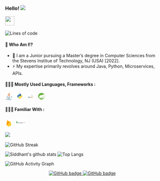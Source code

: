 ### Hello!  <img src="https://github.com/TheDudeThatCode/TheDudeThatCode/blob/master/Assets/Hi.gif" width="29px">


<a href="https://www.linkedin.com/in/patel-rut/"><img src="https://www.flaticon.com/svg/static/icons/svg/174/174857.svg" width="30" height="30"></a>


![Lines of code](https://img.shields.io/badge/From%20Hello%20World%20I've%20written-4124786%20Lines%20of%20code-blue)

#### 🤔 Who Am I!?

- 🏫 I am a Junior pursuing a Master’s degree in Computer Sciences from the Stevens Institue of Technology, NJ (USA) [2022].
- ⚡️ My expertise primarily revolves around Java, Python, Microservices, APIs.

#### 👨🏻‍💻 Mostly Used Languages, Frameworks :

<img height="24" src="https://raw.githubusercontent.com/github/explore/80688e429a7d4ef2fca1e82350fe8e3517d3494d/topics/java/java.png">&nbsp;&nbsp;
<img height="24" src="https://raw.githubusercontent.com/github/explore/80688e429a7d4ef2fca1e82350fe8e3517d3494d/topics/python/python.png">&nbsp;&nbsp;
<img height="24" src="https://raw.githubusercontent.com/github/explore/80688e429a7d4ef2fca1e82350fe8e3517d3494d/topics/mysql/mysql.png">&nbsp;&nbsp;
<img height="24" src="https://raw.githubusercontent.com/github/explore/80688e429a7d4ef2fca1e82350fe8e3517d3494d/topics/spring-boot/spring-boot.png">


#### 👨🏻‍💻 Familiar With :


<img height="24" src="https://raw.githubusercontent.com/github/explore/80688e429a7d4ef2fca1e82350fe8e3517d3494d/topics/firebase/firebase.png">&nbsp;&nbsp;
<img height="30" src="https://raw.githubusercontent.com/github/explore/80688e429a7d4ef2fca1e82350fe8e3517d3494d/topics/mongodb/mongodb.png">&nbsp;&nbsp;

<img src="https://github-profile-trophy.vercel.app/?username=darkerror96&theme=onedark&column=3&margin-w=15&margin-h=15">

![GitHub Streak](https://github-readme-streak-stats.herokuapp.com/?user=darkerror96&theme=tokyonight)

![Siddhant's github stats](https://github-readme-stats.vercel.app/api?username=darkerror96&show_icons=true&hide_border=true&theme=onedark) 
![Top Langs](https://github-readme-stats.vercel.app/api/top-langs/?username=darkerror96&layout=compact&theme=onedark)

![GitHub Activity Graph](https://activity-graph.herokuapp.com/graph?username=darkerror96)  


<p align="center">
  <a href="https://github.com/darkerror96?tab=followers">
    <img src="https://img.shields.io/github/followers/darkerror96?label=Followers&logo=GitHub&style=for-the-badge" alt="GitHub badge" />
  </a>
  <a href="https://github.com/darkerror96?tab=following">
    <img src="https://img.shields.io/github/following/darkerror96?label=Following&logo=GitHub&style=for-the-badge" alt="GitHub badge" />
  </a>
</p>
